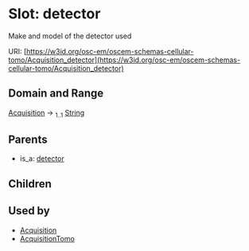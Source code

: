 
# Slot: detector

Make and model of the detector used

URI: [https://w3id.org/osc-em/oscem-schemas-cellular-tomo/Acquisition_detector](https://w3id.org/osc-em/oscem-schemas-cellular-tomo/Acquisition_detector)


## Domain and Range

[Acquisition](Acquisition.md) &#8594;  <sub>1..1</sub> [String](types/String.md)

## Parents

 *  is_a: [detector](detector.md)

## Children


## Used by

 * [Acquisition](Acquisition.md)
 * [AcquisitionTomo](AcquisitionTomo.md)
